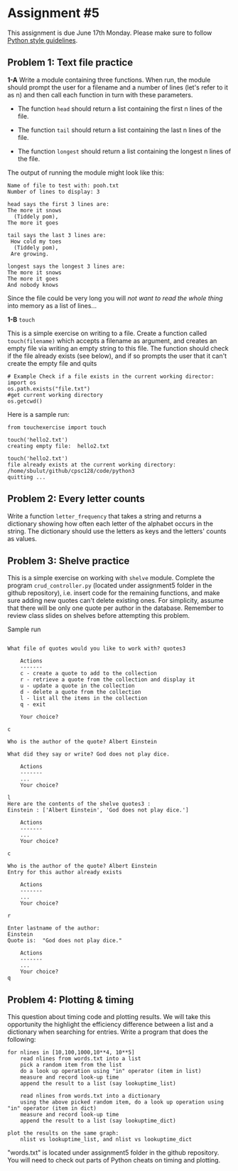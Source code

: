 # Assignment #5

This assignment is due June 17th Monday. Please make sure to follow [Python style guidelines](README.md#cpsc-128-python-style-guidelines). 

## Problem 1: Text file practice

**1-A** Write a module containing three functions. When run, the module should prompt the user for a filename and a number of lines (let's refer to it as n) and then call each function in turn with these parameters.

- The function `head` should return a list containing the first n lines of the file.

- The function `tail` should return a list containing the last n lines of the file.

- The function `longest` should return a list containing the longest n lines of the file.

The output of running the module might look like this:

```
Name of file to test with: pooh.txt
Number of lines to display: 3

head says the first 3 lines are:
The more it snows
  (Tiddely pom),
The more it goes

tail says the last 3 lines are:
 How cold my toes
  (Tiddely pom),
 Are growing.

longest says the longest 3 lines are:
The more it snows
The more it goes
And nobody knows
```

Since the file could be very long you will *not want to read the whole thing* into memory as a list of lines...

**1-B** `touch`

This is a simple exercise on writing to a file. Create a function called `touch(filename)` which accepts a filename as argument, and creates an empty file via writing an empty string to this file. The function should check if the file already exists (see below), and if so prompts the user that it can't create the empty file and quits

```
# Example Check if a file exists in the current working director:
import os
os.path.exists("file.txt")
#get current working directory
os.getcwd()
```

Here is a sample run:
```
from touchexercise import touch

touch('hello2.txt')
creating empty file:  hello2.txt

touch('hello2.txt')
file already exists at the current working directory:
/home/sbulut/github/cpsc128/code/python3
quitting ...
```


## Problem 2: Every letter counts

Write a function `letter_frequency` that takes a string and returns a dictionary showing how often each letter of the alphabet occurs in the string. The dictionary should use the letters as keys and the letters' counts as values.

## Problem 3: Shelve practice

This is a simple exercise on working with `shelve` module. Complete the program `crud_controller.py` (located under assignment5 folder in the github repository), i.e. insert code for the remaining functions, and make sure adding new quotes can't delete existing ones. For simplicity, assume that there will be only one quote per author in the database. Remember to review class slides on shelves before attempting this problem.

Sample run
```

What file of quotes would you like to work with? quotes3

    Actions
    -------
    c - create a quote to add to the collection
    r - retrieve a quote from the collection and display it
    u - update a quote in the collection
    d - delete a quote from the collection
    l - list all the items in the collection
    q - exit

    Your choice?

c

Who is the author of the quote? Albert Einstein

What did they say or write? God does not play dice.

    Actions
    -------
    ...
    Your choice?

l
Here are the contents of the shelve quotes3 :
Einstein : ['Albert Einstein', 'God does not play dice.']

    Actions
    -------
    ...
    Your choice?

c

Who is the author of the quote? Albert Einstein
Entry for this author already exists

    Actions
    -------
	...
    Your choice?

r

Enter lastname of the author:
Einstein
Quote is:  "God does not play dice."

    Actions
    -------
    ...
    Your choice?
q
```
## Problem 4: Plotting & timing

This question about timing code and plotting results. We will take this opportunity the highlight the efficiency difference between a list and a dictionary when searching for entries. Write a program that does the following:
```
for nlines in [10,100,1000,10**4, 10**5]
    read nlines from words.txt into a list
    pick a random item from the list
    do a look up operation using "in" operator (item in list)
    measure and record look-up time
    append the result to a list (say lookuptime_list)

    read nlines from words.txt into a dictionary
    using the above picked random item, do a look up operation using "in" operator (item in dict)
    measure and record look-up time
    append the result to a list (say lookuptime_dict)

plot the results on the same graph: 
    nlist vs lookuptime_list, and nlist vs lookuptime_dict
```
"words.txt" is located under assignment5 folder in the github repository. You will need to check out parts of Python cheats on timing and plotting.












